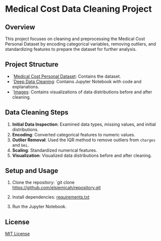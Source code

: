 # Medical Cost Data Cleaning Project

## Overview
This project focuses on cleaning and preprocessing the Medical Cost Personal Dataset by encoding categorical variables, removing outliers, and standardizing features to prepare the dataset for further analysis.

## Project Structure
- `[Medical Cost Personal Dataset](https://www.kaggle.com/datasets/mirichoi0218/insurance): Contains the dataset.
- `[Deep Data Cleaning](https://www.kaggle.com/code/elsiemicah/deep-data-cleaning): Contains Jupyter Notebook with code and explanations.
- `[Images](https://github.com/user-attachments/files/17693249/image.png):  Contains visualizations of data distributions before and after cleaning.

## Data Cleaning Steps
1. **Initial Data Inspection**: Examined data types, missing values, and initial distributions.
2. **Encoding**: Converted categorical features to numeric values.
3. **Outlier Removal**: Used the IQR method to remove outliers from `charges` and `bmi`.
4. **Scaling**: Standardized numerical features.
5. **Visualization**: Visualized data distributions before and after cleaning.



## Setup and Usage
1. Clone the repository: `git clone https://github.com/elsiemicah/repository.git
2. Install dependencies: [requirements.txt](https://github.com/user-attachments/files/17693249/requirements.txt)

3. Run the Jupyter Notebook.

## License
[MIT License](LICENSE)
